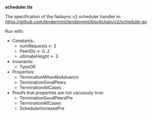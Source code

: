 __scheduler.tla__

The specification of the fastsync v2 scheduler handler in:
 https://github.com/tendermint/tendermint/blockchain/v2/scheduler.go

Run with:
 - Constants:
    - numRequests <- 2
    - PeerIDs <- 0..2
    - ultimateHeight <- 3
 - Invariants:
    - TypeOK
 - Properties:
    - TerminationWhenNoAdvance
    - TerminationGoodPeers
    - TerminationAllCases
 - Proofs that properties are not vacuously true:
    - TerminationGoodPeersPre
    - TerminationAllCases
    - SchedulerIncreasePre

